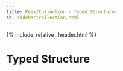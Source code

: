 ```yaml
---
title: Peak/Collection - Typed Structures
sb: sidebar/collection.html
---
```


{% include_relative _header.html %}

# Typed Structure